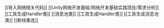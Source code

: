 [[导入网络相关代码]]
[[Unity网络开发基础/网络开发基础实践项目/需求分析]]
[[工具生成Handler类]]
[[消息池类]]
[[工具生成Handler类]]
[[工具生成消息池类]]
[[断线重连]]